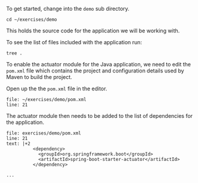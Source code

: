 To get started, change into the `demo` sub directory.

```execute
cd ~/exercises/demo
```

This holds the source code for the application we will be working with.

To see the list of files included with the application run:

```execute
tree .
```

To enable the actuator module for the Java application, we need to edit the `pom.xml` file which contains the project and configuration details used by Maven to build the project.

Open up the the `pom.xml` file in the editor.

```editor:open-file
file: ~/exercises/demo/pom.xml
line: 21
```

The actuator module then needs to be added to the list of dependencies for the application.

```editor:insert-lines-before-line
file: exercises/demo/pom.xml
line: 21
text: |+2
          <dependency>
            <groupId>org.springframework.boot</groupId>
            <artifactId>spring-boot-starter-actuator</artifactId>
          </dependency>

...
```
